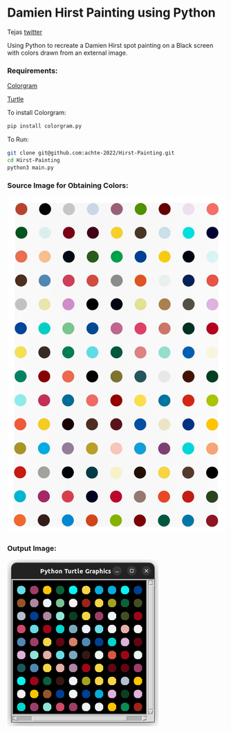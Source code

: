 # Damien Hirst Painting using Python

Tejas [twitter](https://twitter.com/achte_te)

Using Python to recreate a Damien Hirst spot painting on a Black screen with colors drawn from an external image.

### Requirements:
[Colorgram](https://pypi.org/project/colorgram.py/)

[Turtle](https://docs.python.org/3/library/turtle.html)


To install Colorgram:

```sh
pip install colorgram.py
```

To Run:

```sh
git clone git@github.com:achte-2022/Hirst-Painting.git
cd Hirst-Painting
python3 main.py
```

### Source Image for Obtaining Colors:

![image](images/painting.jpg)


### Output Image:

![image](images/hirst_painting.png)
